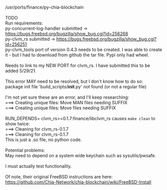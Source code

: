 /usr/ports/finance/py-chia-blockchain\
\
TODO\
Run requirements:\
py-concurrent-log-handler submitted -> https://bugs.freebsd.org/bugzilla/show_bug.cgi?id=256268 \
py-clvm_rs submitted -> https://bugs.freebsd.org/bugzilla/show_bug.cgi?id=256251 \
py-clvm_tools port of version 0.4.3 needs to be created. I was able to create it - but I had to download from github the tar file. Pypi only had wheel.\
\
Needs to link to my NEW PORT for clvm_rs. I have submitted this to be added 5/29/21.\
\
This error MAY need to be resolved, but I don't know how to do so:\
package init file 'build_scripts/__init__.py' not found (or not a regular file)\
\
I'm not yet sure these are an error, and I'll keep researching:\
===> Creating unique files: Move MAN files needing SUFFIX\
===> Creating unique files: Move files needing SUFFIX\
\
RUN_DEPENDS=    clvm_rs>=0.1.7:finance/libclvm_rs causes `make clean` to show twice:\
===>  Cleaning for clvm_rs-0.1.7\
===>  Cleaning for clvm_rs-0.1.7\
This is just a .so file, no python code.\
\
Potential problems:\
May need to depend on a system wide keychain such as sysutils/pwsafe.\
\
I must actually test functionality.\
\
Of note, their original FreeBSD instructions are here:\
https://github.com/Chia-Network/chia-blockchain/wiki/FreeBSD-Install
